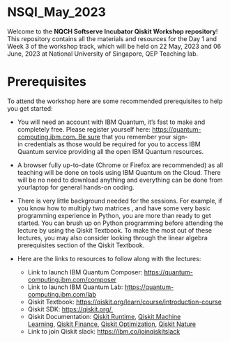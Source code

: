 # NSQI_May_2023

Welcome to the **NQCH Softserve Incubator Qiskit Workshop repository**! This repository contains all the materials and resources for the Day 1 and Week 3 of the workshop track, which will be held on 22 May, 2023 and 06 June, 2023 at National University of Singapore, QEP Teaching lab.

# Prerequisites
To attend the workshop here are some recommended prerequisites to help you get started:

- You will need an account with IBM Quantum, it’s fast to make and completely free. Please register yourself here: https://quantum-computing.ibm.com. Be sure that you remember your sign-in credentials as those would be required for you to access IBM Quantum service providing all the open IBM Quantum resources.
- A browser fully up-to-date (Chrome or Firefox are recommended) as all teaching will be done on tools using IBM Quantum on the Cloud. There will be no need to download anything and everything can be done from yourlaptop for general hands-on coding.
- There is very little background needed for the sessions. For example, if you know how to multiply two matrices , and have some very basic programming experience in Python, you are more than ready to get started. You can brush up on Python programming before attending the lecture by using the Qiskit Textbook. To make the most out of these lectures, you may also consider looking through the linear algebra prerequisites section of the Qiskit Textbook.

- Here are the links to resources to follow along with the lectures:
  - Link to launch IBM Quantum Composer: https://quantum-computing.ibm.com/composer
  - Link to launch IBM Quantum Lab: https://quantum-computing.ibm.com/lab
  - Qiskit Textbook: https://qiskit.org/learn/course/introduction-course
  - Qiskit SDK: https://qiskit.org/ 
  - Qiskit Documentation: [Qiskit Runtime](https://quantum-computing.ibm.com/lab/docs/iql/runtime/), [Qiskit Machine Learning](https://qiskit.org/documentation/machine-learning/), [Qiskit Finance](https://qiskit.org/ecosystem/finance/), [Qiskit Optimization](https://qiskit.org/ecosystem/optimization/), [Qiskit Nature](https://qiskit.org/ecosystem/nature/)
  - Link to join Qiskit slack: https://ibm.co/joinqiskitslack
